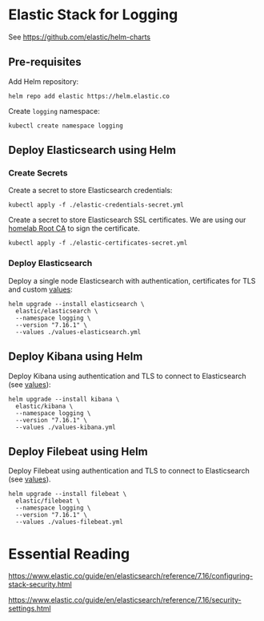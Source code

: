 # Elastic Stack for Logging

See https://github.com/elastic/helm-charts

## Pre-requisites

Add Helm repository:
```
helm repo add elastic https://helm.elastic.co
```

Create `logging` namespace:
```
kubectl create namespace logging
```

## Deploy Elasticsearch using Helm

### Create Secrets

Create a secret to store Elasticsearch credentials:
```
kubectl apply -f ./elastic-credentials-secret.yml
```

Create a secret to store Elasticsearch SSL certificates. We are using our [homelab Root CA](https://www.lisenet.com/2021/create-your-own-certificate-authority-ca-for-homelab-environment/) to sign the certificate.
```
kubectl apply -f ./elastic-certificates-secret.yml
```

### Deploy Elasticsearch

Deploy a single node Elasticsearch with authentication, certificates for TLS and custom [values](./values-elasticsearch.yml):

```
helm upgrade --install elasticsearch \
  elastic/elasticsearch \
  --namespace logging \
  --version "7.16.1" \
  --values ./values-elasticsearch.yml
```

## Deploy Kibana using Helm

Deploy Kibana using authentication and TLS to connect to Elasticsearch (see [values](./values-kibana.yml)):

```
helm upgrade --install kibana \
  elastic/kibana \
  --namespace logging \
  --version "7.16.1" \
  --values ./values-kibana.yml
```

## Deploy Filebeat using Helm

Deploy Filebeat using authentication and TLS to connect to Elasticsearch (see [values](./values-filebeat.yml)).

```
helm upgrade --install filebeat \
  elastic/filebeat \
  --namespace logging \
  --version "7.16.1" \
  --values ./values-filebeat.yml
```

# Essential Reading

https://www.elastic.co/guide/en/elasticsearch/reference/7.16/configuring-stack-security.html

https://www.elastic.co/guide/en/elasticsearch/reference/7.16/security-settings.html

